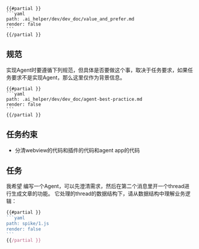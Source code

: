 
`````
{{#partial }}
```yaml
path: .ai_helper/dev/dev_doc/value_and_prefer.md
render: false
```
{{/partial }}
`````


## 规范

实现Agent时要遵循下列规范，但具体是否要做这个事，取决于任务要求，如果任务要求不是实现Agent，那么这里仅作为背景信息。
`````
{{#partial }}
```yaml
path: .ai_helper/dev/dev_doc/agent-best-practice.md
render: false
```
{{/partial }}
`````


## 任务约束

- 分清webview的代码和插件的代码和agent app的代码

## 任务

我希望 编写一个Agent，可以先澄清需求，然后在第二个消息里开一个thread进行生成文章的功能。
它处理的thread的数据结构下，请从数据结构中理解业务逻辑：

`````js
{{#partial }}
```yaml
path: spike/1.js
render: false
```
{{/partial }}
`````
